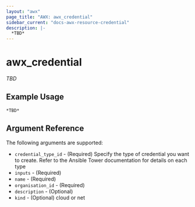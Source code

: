 ```yaml
---
layout: "awx"
page_title: "AWX: awx_credential"
sidebar_current: "docs-awx-resource-credential"
description: |-
  *TBD*
---
```


# awx_credential

*TBD*

## Example Usage

```hcl
*TBD*
```

## Argument Reference

The following arguments are supported:

* `credential_type_id` - (Required) Specify the type of credential you want to create. Refer to the Ansible Tower documentation for details on each type
* `inputs` - (Required) 
* `name` - (Required) 
* `organisation_id` - (Required) 
* `description` - (Optional) 
* `kind` - (Optional) cloud or net

